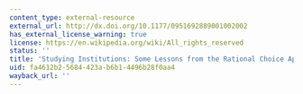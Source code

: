 ```yaml
---
content_type: external-resource
external_url: http://dx.doi.org/10.1177/0951692889001002002
has_external_license_warning: true
license: https://en.wikipedia.org/wiki/All_rights_reserved
status: ''
title: 'Studying Institutions: Some Lessons from the Rational Choice Approach'
uid: fa4612b2-5684-423a-b6b1-4496b28f0aa4
wayback_url: ''
---
```

